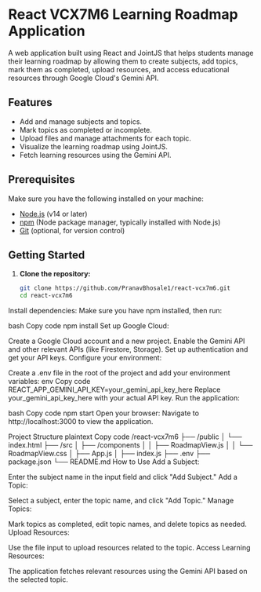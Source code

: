 # React VCX7M6 Learning Roadmap Application

A web application built using React and JointJS that helps students manage their learning roadmap by allowing them to create subjects, add topics, mark them as completed, upload resources, and access educational resources through Google Cloud's Gemini API.

## Features

- Add and manage subjects and topics.
- Mark topics as completed or incomplete.
- Upload files and manage attachments for each topic.
- Visualize the learning roadmap using JointJS.
- Fetch learning resources using the Gemini API.

## Prerequisites

Make sure you have the following installed on your machine:

- [Node.js](https://nodejs.org/en/) (v14 or later)
- [npm](https://www.npmjs.com/get-npm) (Node package manager, typically installed with Node.js)
- [Git](https://git-scm.com/) (optional, for version control)

## Getting Started

1. **Clone the repository:**
   ```bash
   git clone https://github.com/PranavBhosale1/react-vcx7m6.git
   cd react-vcx7m6
Install dependencies: Make sure you have npm installed, then run:

bash
Copy code
npm install
Set up Google Cloud:

Create a Google Cloud account and a new project.
Enable the Gemini API and other relevant APIs (like Firestore, Storage).
Set up authentication and get your API keys.
Configure your environment:

Create a .env file in the root of the project and add your environment variables:
env
Copy code
REACT_APP_GEMINI_API_KEY=your_gemini_api_key_here
Replace your_gemini_api_key_here with your actual API key.
Run the application:

bash
Copy code
npm start
Open your browser: Navigate to http://localhost:3000 to view the application.

Project Structure
plaintext
Copy code
/react-vcx7m6
├── /public
│   └── index.html
├── /src
│   ├── /components
│   │   ├── RoadmapView.js
│   │   └── RoadmapView.css
│   ├── App.js
│   ├── index.js
├── .env
├── package.json
└── README.md
How to Use
Add a Subject:

Enter the subject name in the input field and click "Add Subject."
Add a Topic:

Select a subject, enter the topic name, and click "Add Topic."
Manage Topics:

Mark topics as completed, edit topic names, and delete topics as needed.
Upload Resources:

Use the file input to upload resources related to the topic.
Access Learning Resources:

The application fetches relevant resources using the Gemini API based on the selected topic.
